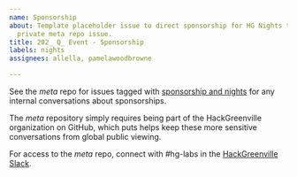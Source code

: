 ```yaml
---
name: Sponsorship
about: Template placeholder issue to direct sponsorship for HG Nights to the more
  private meta repo issue.
title: 202_ Q_ Event - Sponsorship
labels: nights
assignees: allella, pamelawoodbrowne

---
```


See the _meta_ repo for issues tagged with [sponsorship and nights](https://github.com/hackgvl/meta/issues?q=label%3Asponsorship+label%3Anights) for any internal conversations about sponsorships.

The _meta_ repository simply requires being part of the HackGreenville organization on GitHub, which puts helps keep these more sensitive conversations from global public viewing.

For access to the _meta_ repo, connect with #hg-labs in the [HackGreenville Slack](https://hackgreenville.com/join-slack).
